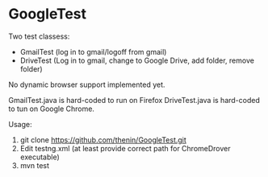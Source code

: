 # GoogleTest

Two test classess:
 - GmailTest (log in to gmail/logoff from gmail)
 - DriveTest (Log in to gmail, change to Google Drive, add folder, remove folder)

 No dynamic browser support implemented yet.

GmailTest.java is hard-coded to run on Firefox
DriveTest.java is hard-coded to tun on Google Chrome.


Usage:
 1. git clone https://github.com/thenin/GoogleTest.git
 2. Edit testng.xml (at least provide correct path for ChromeDrover executable)
 3. mvn test
